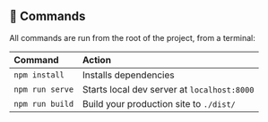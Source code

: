 

## 🧞 Commands

All commands are run from the root of the project, from a terminal:

| Command           | Action                                       |
| :---------------- | :------------------------------------------- |
| `npm install`     | Installs dependencies                        |
| `npm run serve`  | Starts local dev server at `localhost:8000`  |
| `npm run build`   | Build your production site to `./dist/`      |
